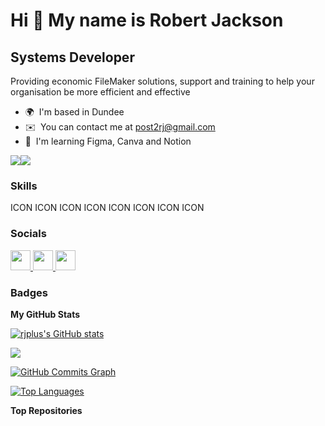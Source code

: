 Hi 👋 My name is Robert Jackson
===============================

Systems Developer
-----------------

Providing economic FileMaker solutions, support and training to help your organisation be more efficient and effective

* 🌍  I'm based in Dundee
* ✉️  You can contact me at [post2rj@gmail.com](mailto:post2rj@gmail.com)
* 🧠  I'm learning Figma, Canva and Notion

<a href="https://www.github.com/rjplus" target="_blank" rel="noreferrer"><img
src="https://img.shields.io/github/followers/rjplus?logo=github&style=for-the-badge&color=0891b2&labelColor=1c1917" /></a><a href="https://www.x.com/robertjackson" target="_blank" rel="noreferrer"><img
src="https://img.shields.io/twitter/follow/robertjackson?logo=twitter&style=for-the-badge&color=0891b2&labelColor=1c1917"
/></a>

### Skills


<p align="left">
ICON ICON ICON ICON ICON ICON ICON ICON
</p>


### Socials

<p align="left"> <a href="https://www.github.com/rjplus" target="_blank" rel="noreferrer"> <picture> <source media="(prefers-color-scheme: dark)" srcset="https://raw.githubusercontent.com/danielcranney/readme-generator/main/public/icons/socials/github-dark.svg" /> <source media="(prefers-color-scheme: light)" srcset="https://raw.githubusercontent.com/danielcranney/readme-generator/main/public/icons/socials/github.svg" /> <img src="https://raw.githubusercontent.com/danielcranney/readme-generator/main/public/icons/socials/github.svg" width="32" height="32" /> </picture> </a> <a href="https://www.linkedin.com/in/rjplus" target="_blank" rel="noreferrer"> <picture> <source media="(prefers-color-scheme: dark)" srcset="undefined" /> <source media="(prefers-color-scheme: light)" srcset="https://raw.githubusercontent.com/danielcranney/readme-generator/main/public/icons/socials/linkedin.svg" /> <img src="https://raw.githubusercontent.com/danielcranney/readme-generator/main/public/icons/socials/linkedin.svg" width="32" height="32" /> </picture> </a> <a href="https://www.x.com/robertjackson" target="_blank" rel="noreferrer"> <picture> <source media="(prefers-color-scheme: dark)" srcset="https://raw.githubusercontent.com/danielcranney/readme-generator/main/public/icons/socials/twitter-dark.svg" /> <source media="(prefers-color-scheme: light)" srcset="https://raw.githubusercontent.com/danielcranney/readme-generator/main/public/icons/socials/twitter.svg" /> <img src="https://raw.githubusercontent.com/danielcranney/readme-generator/main/public/icons/socials/twitter.svg" width="32" height="32" /> </picture> </a></p>

### Badges

<b>My GitHub Stats</b>

<a href="http://www.github.com/rjplus"><img src="https://github-readme-stats.vercel.app/api?username=rjplus&show_icons=true&hide=&count_private=true&title_color=0891b2&text_color=ffffff&icon_color=0891b2&bg_color=1c1917&hide_border=true&show_icons=true" alt="rjplus's GitHub stats" /></a>

<a href="http://www.github.com/rjplus"><img src="https://github-readme-streak-stats.herokuapp.com/?user=rjplus&stroke=ffffff&background=1c1917&ring=0891b2&fire=0891b2&currStreakNum=ffffff&currStreakLabel=0891b2&sideNums=ffffff&sideLabels=ffffff&dates=ffffff&hide_border=true" /></a>

<a href="http://www.github.com/rjplus"><img src="https://github-readme-activity-graph.cyclic.app/graph?username=rjplus&bg_color=1c1917&color=ffffff&line=0891b2&point=ffffff&area_color=1c1917&area=true&hide_border=true&custom_title=GitHub%20Commits%20Graph" alt="GitHub Commits Graph" /></a>

<a href="https://github.com/rjplus" align="left"><img src="https://github-readme-stats.vercel.app/api/top-langs/?username=rjplus&langs_count=10&title_color=0891b2&text_color=ffffff&icon_color=0891b2&bg_color=1c1917&hide_border=true&locale=en&custom_title=Top%20%Languages" alt="Top Languages" /></a>

<b>Top Repositories</b>

<div width="100%" align="center"></div><br /><br /><br /><br /><br /><br /><br />
